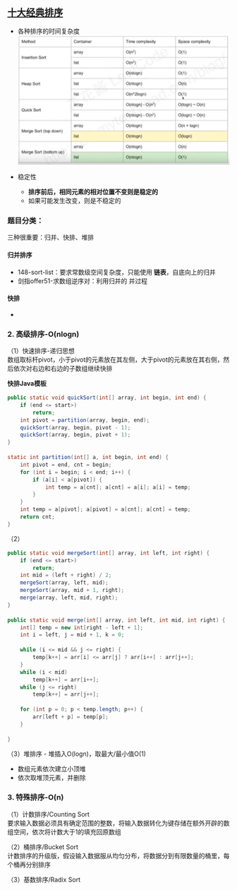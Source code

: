 ## [十大经典排序](https://www.cnblogs.com/onepixel/articles/7674659.html)     



- 各种排序的时间复杂度    
![](./imgs/complexity1.png)      

- 稳定性
  - **排序前后，相同元素的相对位置不变则是稳定的**
  - 如果可能发生改变，则是不稳定的  


### 题目分类：
三种很重要：归并、快排、堆排    

#### 归并排序   
- 148-sort-list：要求常数级空间复杂度，只能使用 **链表**，自底向上的归并
- 剑指offer51-求数组逆序对：利用归并的 并过程


#### 快排 
- 














### 2. 高级排序-O(nlogn)     
（1）快速排序-递归思想         
数组取标杆pivot，小于pivot的元素放在其左侧，大于pivot的元素放在其右侧，然后依次对右边和右边的子数组继续快排          

**快排Java模板**    
```Java
public static void quickSort(int[] array, int begin, int end) {
    if (end <= start>)
        return;
    int pivot = partition(array, begin, end);
    quickSort(array, begin, pivot - 1);
    quickSort(array, begin, pivot + 1);
} 

static int partition(int[] a, int begin, int end) {
    int pivot = end, cnt = begin;
    for (int i = begin; i < end; i++) {
        if (a[i] < a[pivot]) {
            int temp = a[cnt]; a[cnt] = a[i]; a[i] = temp;
        }
    }
    int temp = a[pivot]; a[pivot] = a[cnt]; a[cnt] = temp;
    return cnt;
}
```

（2）      

```Java
public static void mergeSort(int[] array, int left, int right) {
    if (end <= start>)
        return;
    int mid = (left + right) / 2;
    mergeSort(array, left, mid);
    mergeSort(array, mid + 1, right);
    merge(array, left, mid, right);
}

public static void merge(int[] array, int left, int mid, int right) {
    int[] temp = new int[right - left + 1];
    int i = left, j = mid + 1, k = 0;

    while (i <= mid && j <= right) {
        temp[k++] = arr[i] <= arr[j] ? arr[i++] : arr[j++];
    }
    while (i < mid)
        temp[k++] = arr[i++];
    while (j <= right)
        temp[k++] = arr[j++];
    
    for (int p = 0; p < temp.length; p++) {
        arr[left + p] = temp[p];
    }

}

```


（3）堆排序 - 堆插入O(logn)，取最大/最小值O(1) 
- 数组元素依次建立小顶堆
- 依次取堆顶元素，并删除    





### 3. 特殊排序-O(n)    
（1）计数排序/Counting Sort       
要求输入数据必须具有确定范围的整数，将输入数据转化为键存储在额外开辟的数组空间，依次将计数大于1的填充回原数组       

（2）桶排序/Bucket Sort    
计数排序的升级版，假设输入数据服从均匀分布，将数据分到有限数量的桶里，每个桶再分别排序     

（3）基数排序/Radix Sort    






